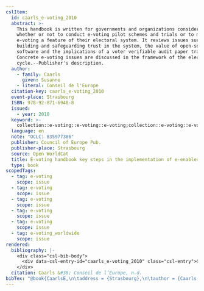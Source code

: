 ```yaml
---
cslItem:
  id: caarls_e-voting_2010
  abstract: >-
    This handbook is written for governments and organizations considering
    whether or not to conduct e-voting pilot schemes and trials or to make
    e-voting a feature of their electoral system. It reviews issues such as
    building and safeguarding trust in the system, the value of open-source
    software and the implications of a voter verifiable audit paper trail.
    Concrete e-voting issues are discussed in the framework of the electoral
    cycle.--Publisher's description.
  author:
    - family: Caarls
      given: Susanne
    - literal: Conseil de l'Europe
  citation-key: caarls_e-voting_2010
  event-place: Strasbourg
  ISBN: 978-92-871-6948-8
  issued:
    - year: 2010
  keyword: >-
    collection::e-voting::e-voting::e-voting;collection::e-voting::e-voting::e-voting_worldwide
  language: en
  note: "OCLC: 835977386"
  publisher: Council of Europe Pub.
  publisher-place: Strasbourg
  source: Open WorldCat
  title: E-voting handbook key steps in the implementation of e-enabled elections
  type: book
scopedTags:
  - tag: e-voting
    scope: issue
  - tag: e-voting
    scope: issue
  - tag: e-voting
    scope: issue
  - tag: e-voting
    scope: issue
  - tag: e-voting
    scope: issue
  - tag: e-voting_worldwide
    scope: issue
rendered:
  bibliography: |-
    <div class="csl-bib-body">
      <div data-csl-entry-id="caarls_e-voting_2010" class="csl-entry">Caarls, S. &#38; Conseil de l’Europe. n.d.. <i>E-voting handbook key steps in the implementation of e-enabled elections</i>. Council of Europe Pub.</div>
    </div>
  citation: Caarls &#38; Conseil de l’Europe, n.d.
bibTex: "@book{CaarlsE,\n\taddress = {Strasbourg},\n\tauthor = {Caarls, Susanne and {Conseil de l'Europe}},\n\tnote = {OCLC: 835977386},\n\tpublisher = {Council of Europe Pub.},\n\ttitle = {E-voting handbook key steps in the implementation of e-enabled elections},\n}\n\n"
---
```

